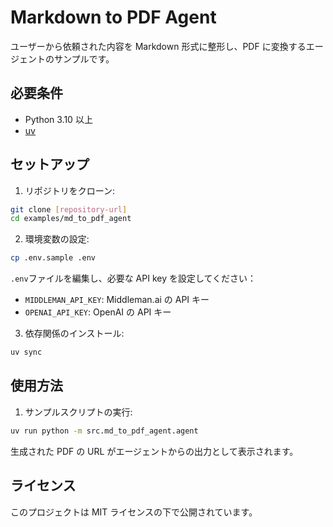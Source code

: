 # Markdown to PDF Agent

ユーザーから依頼された内容を Markdown 形式に整形し、PDF に変換するエージェントのサンプルです。

## 必要条件

- Python 3.10 以上
- [uv](https://github.com/astral-sh/uv)

## セットアップ

1. リポジトリをクローン:

```bash
git clone [repository-url]
cd examples/md_to_pdf_agent
```

2. 環境変数の設定:

```bash
cp .env.sample .env
```

`.env`ファイルを編集し、必要な API key を設定してください：

- `MIDDLEMAN_API_KEY`: Middleman.ai の API キー
- `OPENAI_API_KEY`: OpenAI の API キー

3. 依存関係のインストール:

```bash
uv sync
```

## 使用方法

1. サンプルスクリプトの実行:

```bash
uv run python -m src.md_to_pdf_agent.agent
```

生成された PDF の URL がエージェントからの出力として表示されます。

## ライセンス

このプロジェクトは MIT ライセンスの下で公開されています。
